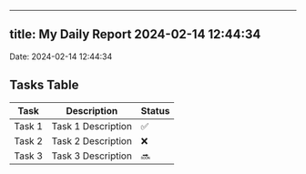 
---
title: My Daily Report 2024-02-14 12:44:34
---

Date: 2024-02-14 12:44:34

## Tasks Table

| Task | Description | Status |
|------|-------------|--------|
| Task 1 | Task 1 Description | ✅ |
| Task 2 | Task 2 Description | ❌ |
| Task 3 | Task 3 Description | 🔜 |
